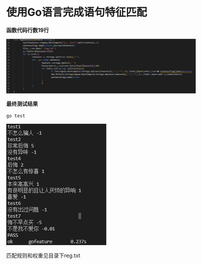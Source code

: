 # 使用Go语言完成语句特征匹配

**函数代码行数19行**

![](image/README/1653190226294.png)

**最终测试结果**

```
go test
```

![img](image/README/1653190184660.png)

匹配规则和权重见目录下reg.txt

